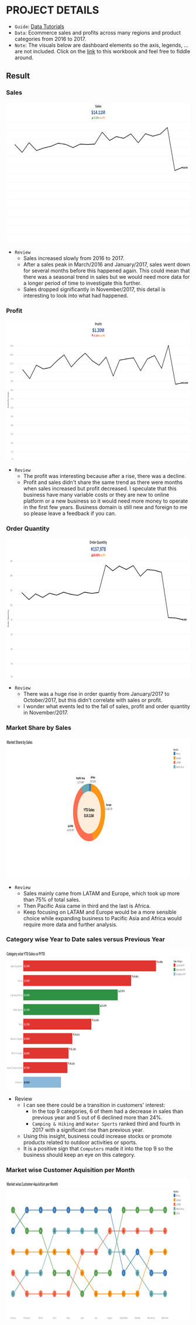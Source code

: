 # PROJECT DETAILS

* `Guide`: [Data Tutorials](https://www.youtube.com/watch?v=pCpvlIr1yvs&list=PLO9LeSU_vHCU_DHaLzEvsLxFdmB3Qcao_&index=3)
* `Data`: Ecommerce sales and profits across many regions and product categories from 2016 to 2017.
* `Note`: The visuals below are dashboard elements so the axis, legends, ... are not included. Click on the [link](https://public.tableau.com/views/EcommerceSales_16762877056020/MarketwiseCustomerAquisitionperMonth?:language=en-US&:display_count=n&:origin=viz_share_link) to this workbook and feel free to fiddle around.

## Result
### Sales
<p align="center">
   <img src="Image/Sales.png" width=758 height=383></img>
</p>

* `Review`
  - Sales increased slowly from 2016 to 2017.
  - After a sales peak in March/2016 and January/2017, sales went down for several months before this happened again. This could mean that there was a seasonal trend in sales but we would need more data for a longer period of time to investigate this further.
  - Sales dropped significantly in November/2017, this detail is interesting to look into what had happened.

### Profit
<p align="center">
   <img src="Image/Profit.png" width=758 height=383></img>
</p>

* `Review`
  -  The profit was interesting because after a rise, there was a decline.
  - Profit and sales didn't share the same trend as there were months when sales increased but profit decreased. I speculate that this business have many variable costs or they are new to online platform or a new business so it would need more money to operate in the first few years. Business domain is still new and foreign to me so please leave a feedback if you can.
  
### Order Quantity
<p align="center">
   <img src="Image/Order Quantity.png" width=758 height=383></img>
</p>

* `Review`
  - There was a huge rise in order quantiy from January/2017 to October/2017, but this didn't correlate with sales or profit.
  - I wonder what events led to the fall of sales, profit and order quantity in November/2017.

### Market Share by Sales
<p align="center">
   <img src="Image/Market Share by Sales.png" width=758 height=383></img>
</p>

* `Review`
  - Sales mainly came from LATAM and Europe, which took up more than 75% of total sales.
  - Then Pacific Asia came in third and the last is Africa.
  - Keep focusing on LATAM and Europe would be a more sensible choice while expanding business to Pacific Asia and Africa would require more data and further analysis.

### Category wise Year to Date sales versus Previous Year
<p align="center">
   <img src="Image/Category wise YTD Sales vs PYTD.png" width=758 height=383></img>
</p>

* Review
  - I can see there could be a transition in customers' interest: 
    - In the top 9 categories, 6 of them had a decrease in sales than previous year and 5 out of 6 declined more than 24%.
    - `Camping & Hiking` and `Water Sports` ranked third and fourth in 2017 with a significant rise than previous year.
  - Using this insight, business could increase stocks or promote products related to outdoor activities or sports.
  - It is a positive sign that `Computers` made it into the top 9 so the business should keep an eye on this category.

### Market wise Customer Aquisition per Month
<p align="center">
   <img src="Image/Market wise Customer Aquisition per Month.png" width=758 height=383></img>
</p>
